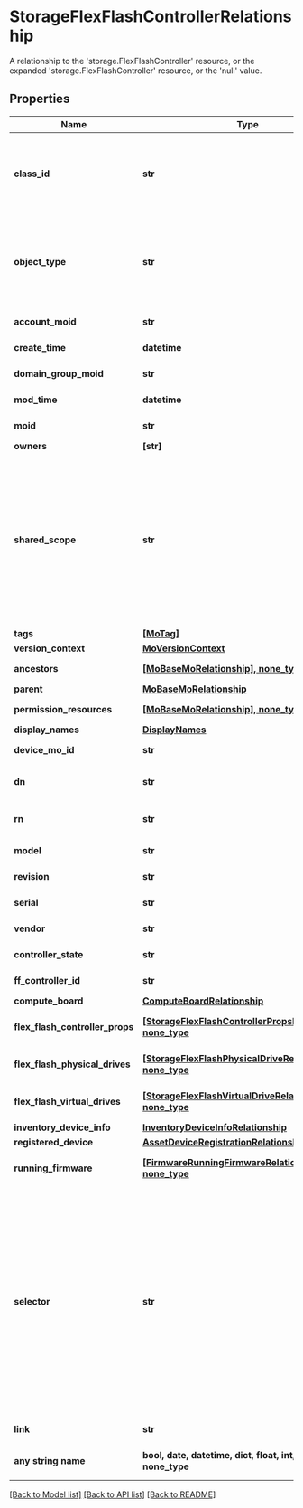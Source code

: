 # StorageFlexFlashControllerRelationship

A relationship to the 'storage.FlexFlashController' resource, or the expanded 'storage.FlexFlashController' resource, or the 'null' value.
## Properties
Name | Type | Description | Notes
------------ | ------------- | ------------- | -------------
**class_id** | **str** | The concrete type of this complex type. Its value must be the same as the &#39;objectType&#39; property. The OpenAPI document references this property as a discriminator value. | [readonly] 
**object_type** | **str** | The fully-qualified type of this managed object, i.e. the class name. This property is optional. The ObjectType is implied from the URL path. If specified, the value of objectType must match the class name specified in the URL path. | [readonly] defaults to nulltype.Null
**account_moid** | **str** | The Account ID for this managed object. | [optional] [readonly] 
**create_time** | **datetime** | The time when this managed object was created. | [optional] [readonly] 
**domain_group_moid** | **str** | The DomainGroup ID for this managed object. | [optional] [readonly] 
**mod_time** | **datetime** | The time when this managed object was last modified. | [optional] [readonly] 
**moid** | **str** | The unique identifier of this Managed Object instance. | [optional] 
**owners** | **[str]** |  | [optional] 
**shared_scope** | **str** | Intersight provides pre-built workflows, tasks and policies to end users through global catalogs. Objects that are made available through global catalogs are said to have a &#39;shared&#39; ownership. Shared objects are either made globally available to all end users or restricted to end users based on their license entitlement. Users can use this property to differentiate the scope (global or a specific license tier) to which a shared MO belongs. | [optional] [readonly] 
**tags** | [**[MoTag]**](MoTag.md) |  | [optional] 
**version_context** | [**MoVersionContext**](MoVersionContext.md) |  | [optional] 
**ancestors** | [**[MoBaseMoRelationship], none_type**](MoBaseMoRelationship.md) | An array of relationships to moBaseMo resources. | [optional] [readonly] 
**parent** | [**MoBaseMoRelationship**](MoBaseMoRelationship.md) |  | [optional] 
**permission_resources** | [**[MoBaseMoRelationship], none_type**](MoBaseMoRelationship.md) | An array of relationships to moBaseMo resources. | [optional] [readonly] 
**display_names** | [**DisplayNames**](DisplayNames.md) |  | [optional] 
**device_mo_id** | **str** | The database identifier of the registered device of an object. | [optional] [readonly] 
**dn** | **str** | The Distinguished Name unambiguously identifies an object in the system. | [optional] [readonly] 
**rn** | **str** | The Relative Name uniquely identifies an object within a given context. | [optional] [readonly] 
**model** | **str** | This field identifies the model of the given component. | [optional] [readonly] 
**revision** | **str** | This field identifies the revision of the given component. | [optional] [readonly] 
**serial** | **str** | This field identifies the serial of the given component. | [optional] [readonly] 
**vendor** | **str** | This field identifies the vendor of the given component. | [optional] [readonly] 
**controller_state** | **str** | State of the Flex Flash Storage Controller. | [optional] [readonly] 
**ff_controller_id** | **str** | Identifier for the Flex Flash Storage Controller. | [optional] [readonly] 
**compute_board** | [**ComputeBoardRelationship**](ComputeBoardRelationship.md) |  | [optional] 
**flex_flash_controller_props** | [**[StorageFlexFlashControllerPropsRelationship], none_type**](StorageFlexFlashControllerPropsRelationship.md) | An array of relationships to storageFlexFlashControllerProps resources. | [optional] [readonly] 
**flex_flash_physical_drives** | [**[StorageFlexFlashPhysicalDriveRelationship], none_type**](StorageFlexFlashPhysicalDriveRelationship.md) | An array of relationships to storageFlexFlashPhysicalDrive resources. | [optional] [readonly] 
**flex_flash_virtual_drives** | [**[StorageFlexFlashVirtualDriveRelationship], none_type**](StorageFlexFlashVirtualDriveRelationship.md) | An array of relationships to storageFlexFlashVirtualDrive resources. | [optional] [readonly] 
**inventory_device_info** | [**InventoryDeviceInfoRelationship**](InventoryDeviceInfoRelationship.md) |  | [optional] 
**registered_device** | [**AssetDeviceRegistrationRelationship**](AssetDeviceRegistrationRelationship.md) |  | [optional] 
**running_firmware** | [**[FirmwareRunningFirmwareRelationship], none_type**](FirmwareRunningFirmwareRelationship.md) | An array of relationships to firmwareRunningFirmware resources. | [optional] [readonly] 
**selector** | **str** | An OData $filter expression which describes the REST resource to be referenced. This field may be set instead of &#39;moid&#39; by clients. 1. If &#39;moid&#39; is set this field is ignored. 1. If &#39;selector&#39; is set and &#39;moid&#39; is empty/absent from the request, Intersight determines the Moid of the resource matching the filter expression and populates it in the MoRef that is part of the object instance being inserted/updated to fulfill the REST request. An error is returned if the filter matches zero or more than one REST resource. An example filter string is: Serial eq &#39;3AA8B7T11&#39;. | [optional] [readonly] 
**link** | **str** | A URL to an instance of the &#39;mo.MoRef&#39; class. | [optional] 
**any string name** | **bool, date, datetime, dict, float, int, list, str, none_type** | any string name can be used but the value must be the correct type | [optional]

[[Back to Model list]](../README.md#documentation-for-models) [[Back to API list]](../README.md#documentation-for-api-endpoints) [[Back to README]](../README.md)


